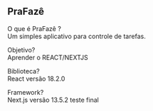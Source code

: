 ## PraFazê

O que é PraFazê  ? <br>
Um simples aplicativo para controle de tarefas.

Objetivo?<br>
Aprender o REACT/NEXTJS

Biblioteca?<br>
React versão 18.2.0

Framework?<br>
Next.js versão 13.5.2
teste final

